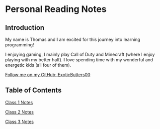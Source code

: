 # Personal Reading Notes

## Introduction

My name is Thomas and I am excited for this journey into learning programming!

I enjoying gaming, I mainly play Call of Duty and Minecraft (where I enjoy playing with my better half). I love spending time with my wonderful and energetic kids (all four of them).

[Follow me on my GitHub: ExoticButters00](https://github.com/ExoticButters00)

## Table of Contents

[Class 1 Notes](102/class1.md)

[Class 2 Notes](102/class2.md)

[Class 3 Notes](102/class3.md)
